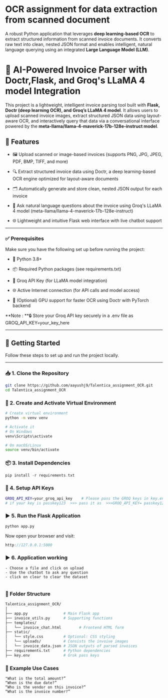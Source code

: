 # OCR assignment for data extraction from scanned document
A robust Python application that leverages **deep learning-based OCR** to extract structured information from scanned invoice documents. It converts raw text into clean, nested JSON format and enables intelligent, natural language querying using an integrated **Large Language Model (LLM)**.



# 🧾 AI-Powered Invoice Parser with Doctr,Flask, and Groq's LLaMA 4 model Integration

This project is a lightweight, intelligent invoice parsing tool built with **Flask, Doctr (deep learning OCR), and Groq’s LLaMA 4 model**. It allows users to upload scanned invoice images, extract structured JSON data using layout-aware OCR, and interactively query that data via a conversational interface powered by the **meta-llama/llama-4-maverick-17b-128e-instruct model**.


## 📌 Features

- 🖼️ Upload scanned or image-based invoices (supports PNG, JPG, JPEG, PDF, BMP, TIFF, and more)

- 🔍 Extract structured invoice data using Doctr, a deep learning-based OCR engine optimized for layout-aware documents

- 🗂️ Automatically generate and store clean, nested JSON output for each invoice

- 💬 Ask natural language questions about the invoice using Groq's LLaMA 4 model (meta-llama/llama-4-maverick-17b-128e-instruct)

- 🌐 Lightweight and intuitive Flask web interface with live chatbot support

---



### ✅ Prerequisites

Make sure you have the following set up before running the project:

- 🐍 Python 3.8+

- 📦 Required Python packages (see requirements.txt)

- 🔑 Groq API Key (for LLaMA model integration)

- 🌐 Active Internet connection (for API calls and model access)

- 🧠 (Optional) GPU support for faster OCR using Doctr with PyTorch backend

**Note : **🔒 Store your Groq API key securely in a .env file as GROQ_API_KEY=your_key_here

---
## 🚀 Getting Started

Follow these steps to set up and run the project locally.

---

### 📥 1. Clone the Repository

```bash
git clone https://github.com/aayushj9/Talentica_assignment_OCR.git
cd Talentica_assignment_OCR
```
### 🧪 2. Create and Activate Virtual Environment
```bash
# Create virtual environment
python -m venv venv

# Activate it
# On Windows
venv\Scripts\activate

# On macOS/Linux
source venv/bin/activate
```
### 📦 3. Install Dependencies
```cpp
pip install -r requirements.txt
```
### 🔐 4. Setup API Keys
```bash
GROQ_API_KEY=your_groq_api_key    # Please pass the GROQ keys in key.env file.
# if your key is passkey123  >>> pass it as  >>>GROQ_API_KEY= passkey123 
```

### ▶️ 5. Run the Flask Application
```bash
python app.py
```

Now open your browser and visit:

```cpp
http://127.0.0.1:5000
```

### ▶️ 6. Application working

```
- Choose a file and click on upload
- Use the chatbot to ask any question
- click on clear to clear the dataset


```

### 🧾 Folder Structure
```bash
Talentica_assignment_OCR/
│
├── app.py                # Main Flask app
├── invoice_utils.py      # Supporting functions
├── templates/
│   └── invoice_chat.html        # Frontend HTML form
├── static/
│   └── style.css         # Optional: CSS styling
│   └── uploads/          # Consists the invoive images
│   └── invoice_data.json # JSON outputs of parsed invoices
├── requirements.txt      # Python dependencies
├── key.env               # Grok pass keys


```


### 📝 Example Use Cases
```
"What is the total amount?”
“When is the due date?”
“Who is the vendor on this invoice?”
“What is the invoice number?”

